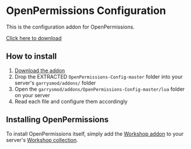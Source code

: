 # OpenPermissions Configuration

This is the configuration addon for OpenPermissions.

[Click here to download](https://github.com/GmodAdminSuite/OpenPermissions-Config/archive/master.zip)

## How to install

1. [Download the addon](https://github.com/GmodAdminSuite/OpenPermissions-Config/archive/master.zip)
2. Drop the EXTRACTED `OpenPermissions-Config-master` folder into your server's `garrysmod/addons/` folder
3. Open the `garrysmod/addons/OpenPermissions-Config-master/lua` folder on your server
4. Read each file and configure them accordingly

## Installing OpenPermissions

To install OpenPermissions itself, simply add the [Workshop addon](https://steamcommunity.com/sharedfiles/filedetails/?id=1595317397) to your server's [Workshop collection](http://wiki.garrysmod.com/page/Workshop_for_Dedicated_Servers).